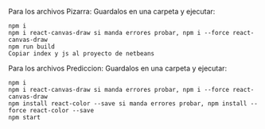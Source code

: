 Para los archivos Pizarra:
  Guardalos en una carpeta y ejecutar:
  
    npm i
    npm i react-canvas-draw si manda errores probar, npm i --force react-canvas-draw
    npm run build
    Copiar index y js al proyecto de netbeans
  
  
Para los archivos Prediccion:
  Guardalos en una carpeta y ejecutar:
  
    npm i
    npm i react-canvas-draw si manda errores probar, npm i --force react-canvas-draw
    npm install react-color --save si manda errores probar, npm install --force react-color --save
    npm start
